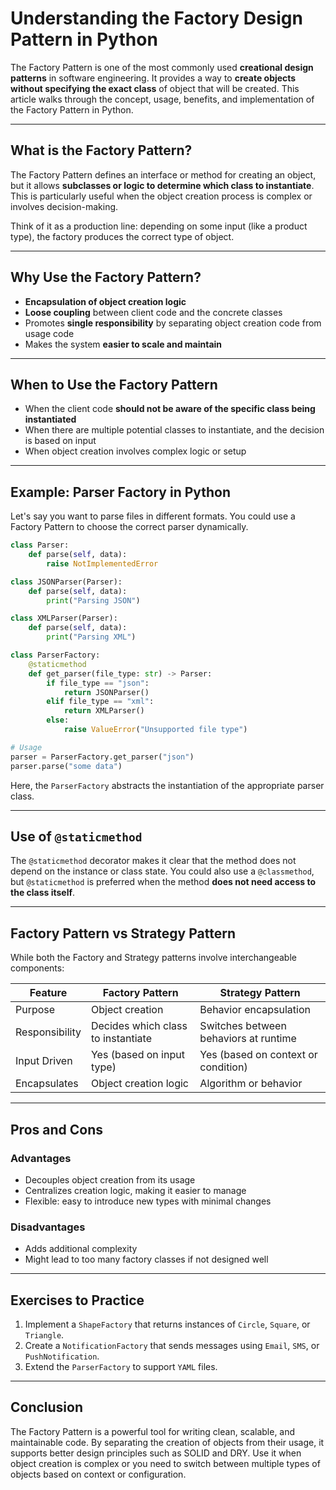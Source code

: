 # Understanding the Factory Design Pattern in Python

The Factory Pattern is one of the most commonly used **creational design patterns** in software engineering. It provides a way to **create objects without specifying the exact class** of object that will be created. This article walks through the concept, usage, benefits, and implementation of the Factory Pattern in Python.

---

## What is the Factory Pattern?

The Factory Pattern defines an interface or method for creating an object, but it allows **subclasses or logic to determine which class to instantiate**. This is particularly useful when the object creation process is complex or involves decision-making.

Think of it as a production line: depending on some input (like a product type), the factory produces the correct type of object.

---

## Why Use the Factory Pattern?

- **Encapsulation of object creation logic**
- **Loose coupling** between client code and the concrete classes
- Promotes **single responsibility** by separating object creation code from usage code
- Makes the system **easier to scale and maintain**

---

## When to Use the Factory Pattern

- When the client code **should not be aware of the specific class being instantiated**
- When there are multiple potential classes to instantiate, and the decision is based on input
- When object creation involves complex logic or setup

---

## Example: Parser Factory in Python

Let's say you want to parse files in different formats. You could use a Factory Pattern to choose the correct parser dynamically.

```python
class Parser:
    def parse(self, data):
        raise NotImplementedError

class JSONParser(Parser):
    def parse(self, data):
        print("Parsing JSON")

class XMLParser(Parser):
    def parse(self, data):
        print("Parsing XML")

class ParserFactory:
    @staticmethod
    def get_parser(file_type: str) -> Parser:
        if file_type == "json":
            return JSONParser()
        elif file_type == "xml":
            return XMLParser()
        else:
            raise ValueError("Unsupported file type")

# Usage
parser = ParserFactory.get_parser("json")
parser.parse("some data")
```

Here, the `ParserFactory` abstracts the instantiation of the appropriate parser class.

---

## Use of `@staticmethod`

The `@staticmethod` decorator makes it clear that the method does not depend on the instance or class state. You could also use a `@classmethod`, but `@staticmethod` is preferred when the method **does not need access to the class itself**.

---

## Factory Pattern vs Strategy Pattern

While both the Factory and Strategy patterns involve interchangeable components:

| Feature                  | Factory Pattern                                  | Strategy Pattern                                |
|--------------------------|--------------------------------------------------|--------------------------------------------------|
| Purpose                  | Object creation                                  | Behavior encapsulation                          |
| Responsibility           | Decides which class to instantiate               | Switches between behaviors at runtime           |
| Input Driven             | Yes (based on input type)                        | Yes (based on context or condition)             |
| Encapsulates             | Object creation logic                            | Algorithm or behavior                           |

---

## Pros and Cons

### Advantages
- Decouples object creation from its usage
- Centralizes creation logic, making it easier to manage
- Flexible: easy to introduce new types with minimal changes

### Disadvantages
- Adds additional complexity
- Might lead to too many factory classes if not designed well

---

## Exercises to Practice

1. Implement a `ShapeFactory` that returns instances of `Circle`, `Square`, or `Triangle`.
2. Create a `NotificationFactory` that sends messages using `Email`, `SMS`, or `PushNotification`.
3. Extend the `ParserFactory` to support `YAML` files.

---

## Conclusion

The Factory Pattern is a powerful tool for writing clean, scalable, and maintainable code. By separating the creation of objects from their usage, it supports better design principles such as SOLID and DRY. Use it when object creation is complex or you need to switch between multiple types of objects based on context or configuration.

